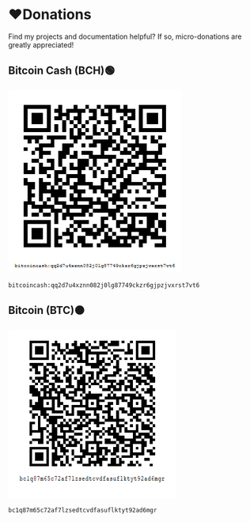 # ❤️Donations

Find my projects and documentation helpful? If so, micro-donations are greatly appreciated!

## Bitcoin Cash (BCH)🟢

![Bitcoin Cash QR code](https://github.com/josh-wong/josh-wong.github.io/blob/main/docs/assets/images/bitcoin_cash_qr_code_github_josh-wong.png?raw=true)

```
bitcoincash:qq2d7u4xznn082j0lg87749ckzr6gjpzjvxrst7vt6
```
## Bitcoin (BTC)🟠

![Bitcoin QR code](https://github.com/josh-wong/josh-wong.github.io/blob/main/docs/assets/images/bitcoin_qr_code_github_josh-wong.png?raw=true)

```
bc1q87m65c72af7lzsedtcvdfasuflktyt92ad6mgr
```